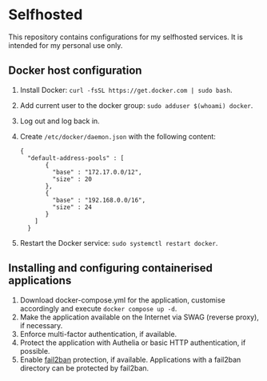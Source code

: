 # Selfhosted

This repository contains configurations for my selfhosted services. It is intended for my personal use only.

## Docker host configuration

1. Install Docker: `curl -fsSL https://get.docker.com | sudo bash`.
2. Add current user to the docker group: `sudo adduser $(whoami) docker`.
3. Log out and log back in.
4. Create `/etc/docker/daemon.json` with the following content:
   
   ```
   {
     "default-address-pools" : [
          {
            "base" : "172.17.0.0/12",
            "size" : 20
          },
          {
            "base" : "192.168.0.0/16",
            "size" : 24
          }
       ]
     }
   ```
   
6. Restart the Docker service: `sudo systemctl restart docker`.

## Installing and configuring containerised applications

1. Download docker-compose.yml for the application, customise accordingly and execute `docker compose up -d`.
2. Make the application available on the Internet via SWAG (reverse proxy), if necessary.
3. Enforce multi-factor authentication, if available.
4. Protect the application with Authelia or basic HTTP authentication, if possible.
5. Enable [fail2ban](https://github.com/fail2ban/fail2ban) protection, if available. Applications with a fail2ban directory can be protected by fail2ban.
